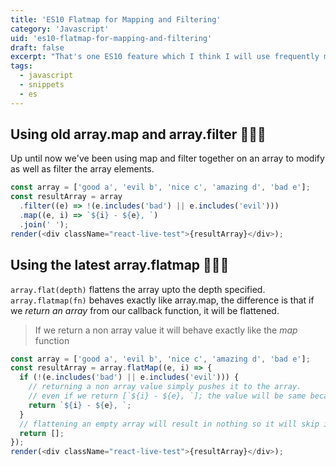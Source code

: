 ```yaml
---
title: 'ES10 Flatmap for Mapping and Filtering'
category: 'Javascript'
uid: 'es10-flatmap-for-mapping-and-filtering'
draft: false
excerpt: "That's one ES10 feature which I think I will use frequently moving on."
tags:
  - javascript
  - snippets
  - es
---
```


## Using old array.map and array.filter 👨🏻‍🦳

Up until now we've been using map and filter together on an
array to modify as well as filter the array elements.

```js
const array = ['good a', 'evil b', 'nice c', 'amazing d', 'bad e'];
const resultArray = array
  .filter((e) => !(e.includes('bad') || e.includes('evil')))
  .map((e, i) => `${i} - ${e}, `)
  .join(' ');
render(<div className="react-live-test">{resultArray}</div>);
```

## Using the latest array.flatmap 💁🏻‍♂️

`array.flat(depth)` flattens the array upto the depth specified.
`array.flatmap(fn)` behaves exactly like array.map, the difference is that if we _return an array_ from
our callback function, it will be flattened.

> If we return a non array value it will behave exactly like the _map_ function

```js
const array = ['good a', 'evil b', 'nice c', 'amazing d', 'bad e'];
const resultArray = array.flatMap((e, i) => {
  if (!(e.includes('bad') || e.includes('evil'))) {
    // returning a non array value simply pushes it to the array.
    // even if we return [`${i} - ${e}, `]; the value will be same because it will be flattened first
    return `${i} - ${e}, `;
  }
  // flattening an empty array will result in nothing so it will skip it
  return [];
});
render(<div className="react-live-test">{resultArray}</div>);
```
